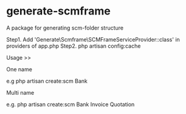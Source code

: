 # generate-scmframe
A package for generating scm-folder structure

Step1. Add 'Generate\Scmframe\SCMFrameServiceProvider::class' in providers of app.php
Step2. php artisan config:cache

Usage >>

One name

e.g php artisan create:scm Bank 

Multi name 

e.g. php artisan create:scm Bank Invoice Quotation


